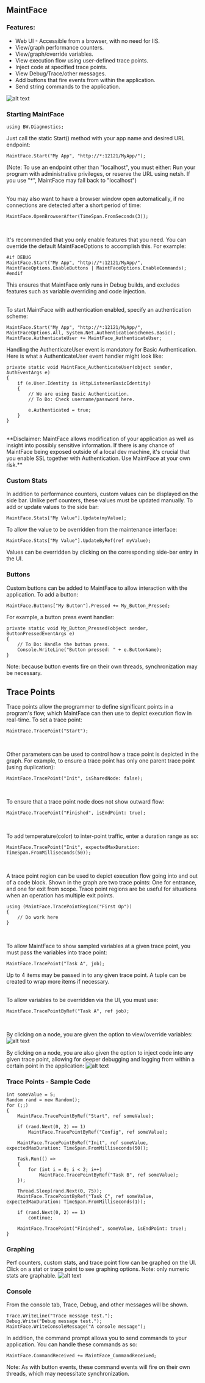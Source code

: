 ## MaintFace


### Features:
* Web UI - Accessible from a browser, with no need for IIS.
* View/graph performance counters.
* View/graph/override variables.
* View execution flow using user-defined trace points.
* Inject code at specified trace points.
* View Debug/Trace/other messages.
* Add buttons that fire events from within the application.
* Send string commands to the application.

![alt text](https://raw.githubusercontent.com/bmdub/MaintFace/master/image/introduction1.png)

### Starting MaintFace

```CSharp
using BW.Diagnostics;
``` 
Just call the static Start() method with your app name and desired URL endpoint:  
```CSharp
MaintFace.Start("My App", "http://*:12121/MyApp/");
``` 
(Note: To use an endpoint other than "localhost", you must either: Run your program with administrative privileges, or reserve the URL using netsh. If you use "\*", MaintFace may fall back to "localhost") 
<br/><br/>

You may also want to have a browser window open automatically, if no connections are detected after a short period of time: 
```CSharp
MaintFace.OpenBrowserAfter(TimeSpan.FromSeconds(3));
``` 
<br/>

It's recommended that you only enable features that you need. You can override the default MaintFaceOptions to accomplish this. For example:  
```CSharp
#if DEBUG
MaintFace.Start("My App", "http://*:12121/MyApp/", MaintFaceOptions.EnableButtons | MaintFaceOptions.EnableCommands);
#endif
``` 
This ensures that MaintFace only runs in Debug builds, and excludes features such as variable overriding and code injection. 
<br/><br/>

To start MaintFace with authentication enabled, specify an authentication scheme: 
```CSharp
MaintFace.Start("My App", "http://*:12121/MyApp/", MaintFaceOptions.All, System.Net.AuthenticationSchemes.Basic);
MaintFace.AuthenticateUser += MaintFace_AuthenticateUser; 
```
Handling the AuthenticateUser event is mandatory for Basic Authentication. Here is what a AuthenticateUser event handler might look like: 
```CSharp
private static void MaintFace_AuthenticateUser(object sender, AuthEventArgs e)
{
	if (e.User.Identity is HttpListenerBasicIdentity)
	{
		// We are using Basic Authentication.
		// To Do: Check username/password here.
 
		e.Authenticated = true;
	}
} 
```
<br/>
**Disclaimer: MaintFace allows modification of your application as well as insight into possibly sensitive information. If there is any chance of MaintFace being exposed outside of a local dev machine, it's crucial that you enable SSL together with Authentication. Use MaintFace at your own risk.**

### Custom Stats

In addition to performance counters, custom values can be displayed on the side bar. Unlike perf counters, these values must be updated manually. To add or update values to the side bar: 
```CSharp
MaintFace.Stats["My Value"].Update(myValue); 
```

To allow the value to be overridden from the maintenance interface: 
```CSharp
MaintFace.Stats["My Value"].UpdateByRef(ref myValue);
```
 
Values can be overridden by clicking on the corresponding side-bar entry in the UI.

### Buttons

Custom buttons can be added to MaintFace to allow interaction with the application. To add a button: 
```CSharp
MaintFace.Buttons["My Button"].Pressed += My_Button_Pressed; 
```

For example, a button press event handler:
```CSharp
private static void My_Button_Pressed(object sender, ButtonPressedEventArgs e)
{
	// To Do: Handle the button press.
	Console.WriteLine("Button pressed: " + e.ButtonName);
} 
```
Note: because button events fire on their own threads, synchronization may be necessary.

## Trace Points

Trace points allow the programmer to define significant points in a program's flow, which MaintFace can then use to depict execution flow in real-time. To set a trace point: 
```CSharp
MaintFace.TracePoint("Start");
```
<br/>

Other parameters can be used to control how a trace point is depicted in the graph. For example, to ensure a trace point has only one parent trace point (using duplication): 
```CSharp
MaintFace.TracePoint("Init", isSharedNode: false);
``` 
<br/>

To ensure that a trace point node does not show outward flow: 
```CSharp
MaintFace.TracePoint("Finished", isEndPoint: true); 
```
<br/>

To add temperature(color) to inter-point traffic, enter a duration range as so: 
```CSharp
MaintFace.TracePoint("Init", expectedMaxDuration: TimeSpan.FromMilliseconds(50)); 
```
<br/>

A trace point region can be used to depict execution flow going into and out of a code block. Shown in the graph are two trace points: One for entrance, and one for exit from scope. Trace point regions are be useful for situations when an operation has multiple exit points. 
```CSharp
using (MaintFace.TracePointRegion("First Op"))
{
	// Do work here
}
``` 
<br/>

To allow MaintFace to show sampled variables at a given trace point, you must pass the variables into trace point: 
```CSharp
MaintFace.TracePoint("Task A", job); 
```
Up to 4 items may be passed in to any given trace point. A tuple can be created to wrap more items if necessary.
<br/><br/>

To allow variables to be overridden via the UI, you must use: 
```CSharp
MaintFace.TracePointByRef("Task A", ref job);
```
<br/>
 
By clicking on a node, you are given the option to view/override variables: 
![alt text](https://raw.githubusercontent.com/bmdub/MaintFace/master/image/tracepoints1.png)

By clicking on a node, you are also given the option to inject code into any given trace point, allowing for deeper	debugging and logging from within a certain point in the application: 
![alt text](https://raw.githubusercontent.com/bmdub/MaintFace/master/image/tracepoints2.png)

### Trace Points - Sample Code

```CSharp
int someValue = 5;
Random rand = new Random();
for (;;)
{
	MaintFace.TracePointByRef("Start", ref someValue);
 
	if (rand.Next(0, 2) == 1)
		MaintFace.TracePointByRef("Config", ref someValue);
 
	MaintFace.TracePointByRef("Init", ref someValue, expectedMaxDuration: TimeSpan.FromMilliseconds(50));
			
	Task.Run(() =>
	{
		for (int i = 0; i < 2; i++)
			MaintFace.TracePointByRef("Task B", ref someValue);
	});
 
	Thread.Sleep(rand.Next(0, 75));
	MaintFace.TracePointByRef("Task C", ref someValue, expectedMaxDuration: TimeSpan.FromMilliseconds(1));
 
	if (rand.Next(0, 2) == 1)
		continue;
 
	MaintFace.TracePoint("Finished", someValue, isEndPoint: true);
}
```

### Graphing

Perf counters, custom stats, and trace point flow can be graphed on the UI. Click on a stat or trace point to see graphing options. Note: only numeric stats are graphable. 
![alt text](https://raw.githubusercontent.com/bmdub/MaintFace/master/image/graphing1.png)

### Console

From the console tab, Trace, Debug, and other messages will be shown. 
```CSharp
Trace.WriteLine("Trace message test.");
Debug.Write("Debug message test.");
MaintFace.WriteConsoleMessage("A console message");
``` 

In addition, the command prompt allows you to send commands to your application. You can handle these commands as so: 
```CSharp
MaintFace.CommandReceived += MaintFace_CommandReceived; 
```
Note: As with button events, these command events will fire on their own threads, which may necessitate synchronization.








